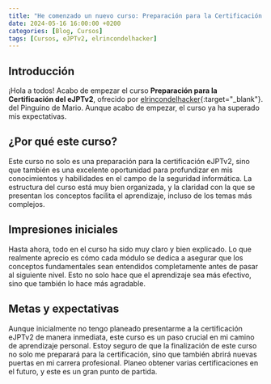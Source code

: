 ```yaml
---
title: "He comenzado un nuevo curso: Preparación para la Certificación del eJPTv2"
date: 2024-05-16 16:00:00 +0200
categories: [Blog, Cursos]
tags: [Cursos, eJPTv2, elrincondelhacker]
---
```


## Introducción

¡Hola a todos! Acabo de empezar el curso **Preparación para la Certificación del eJPTv2**, ofrecido por [elrincondelhacker](https://elrincondelhacker.es/){:target="_blank"}. del Pinguino de Mario. Aunque acabo de empezar, el curso ya ha superado mis expectativas. 

## ¿Por qué este curso?

Este curso no solo es una preparación para la certificación eJPTv2, sino que también es una excelente oportunidad para profundizar en mis conocimientos y habilidades en el campo de la seguridad informática. La estructura del curso está muy bien organizada, y la claridad con la que se presentan los conceptos facilita el aprendizaje, incluso de los temas más complejos.

## Impresiones iniciales

Hasta ahora, todo en el curso ha sido muy claro y bien explicado. Lo que realmente aprecio es cómo cada módulo se dedica a asegurar que los conceptos fundamentales sean entendidos completamente antes de pasar al siguiente nivel. Esto no solo hace que el aprendizaje sea más efectivo, sino que también lo hace más agradable.

## Metas y expectativas

Aunque inicialmente no tengo planeado presentarme a la certificación eJPTv2 de manera inmediata, este curso es un paso crucial en mi camino de aprendizaje personal. Estoy seguro de que la finalización de este curso no solo me preparará para la certificación, sino que también abrirá nuevas puertas en mi carrera profesional. Planeo obtener varias certificaciones en el futuro, y este es un gran punto de partida.


